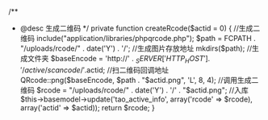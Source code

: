 /**
 * @desc 生成二维码
 */
private function createRcode($actid = 0)
{
    //生成二维码
    include("application/libraries/phpqrcode.php");
    $path   = FCPATH . "/uploads/rcode/" . date('Y') . '/';  //生成图片存放地址
    mkdirs($path);     //生成文件夹
    $baseEncode = 'http://' . $_SERVER['HTTP_HOST'] . '/active/scancode/'.$actid;   //扫二维码回调地址
    QRcode::png($baseEncode, $path . "$actid.png", 'L', 8, 4);   //调用生成二维码
    $rcode = "/uploads/rcode/" . date('Y') . '/' . "$actid.png";   //入库
    $this->basemodel->update('tao_active_info', array('rcode' => $rcode), array('actid' => $actid));
    return $rcode;
}
